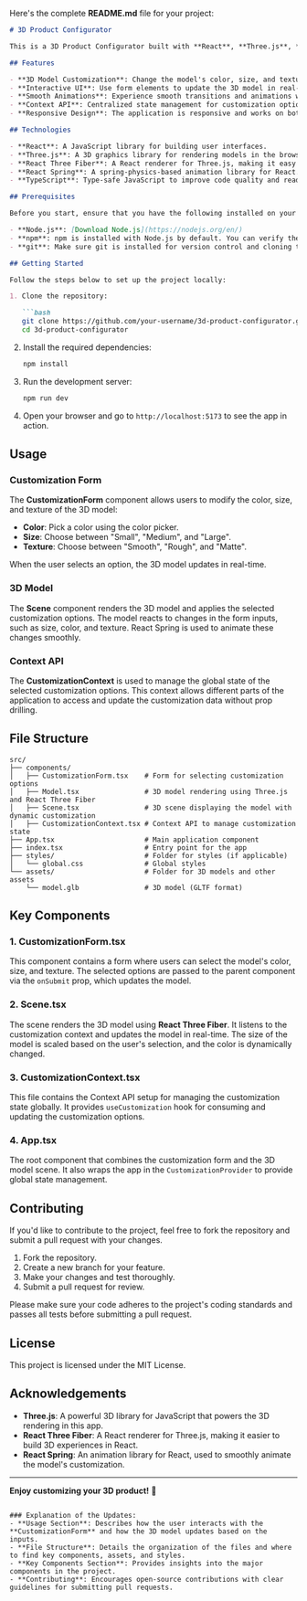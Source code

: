 Here's the complete **README.md** file for your project:

```markdown
# 3D Product Configurator

This is a 3D Product Configurator built with **React**, **Three.js**, **React Three Fiber**, and **TypeScript**. The project allows users to interactively customize a 3D model in real-time by modifying its color, size, and texture. The application uses **React Spring** for smooth animations and **Context API** for centralized state management.

## Features

- **3D Model Customization**: Change the model's color, size, and texture dynamically.
- **Interactive UI**: Use form elements to update the 3D model in real-time.
- **Smooth Animations**: Experience smooth transitions and animations with React Spring.
- **Context API**: Centralized state management for customization options.
- **Responsive Design**: The application is responsive and works on both desktop and mobile devices.

## Technologies

- **React**: A JavaScript library for building user interfaces.
- **Three.js**: A 3D graphics library for rendering models in the browser.
- **React Three Fiber**: A React renderer for Three.js, making it easy to build 3D scenes.
- **React Spring**: A spring-physics-based animation library for React.
- **TypeScript**: Type-safe JavaScript to improve code quality and readability.

## Prerequisites

Before you start, ensure that you have the following installed on your machine:

- **Node.js**: [Download Node.js](https://nodejs.org/en/)
- **npm**: npm is installed with Node.js by default. You can verify the installation by running `npm -v` in your terminal.
- **git**: Make sure git is installed for version control and cloning the repository.

## Getting Started

Follow the steps below to set up the project locally:

1. Clone the repository:

   ```bash
   git clone https://github.com/your-username/3d-product-configurator.git
   cd 3d-product-configurator
   ```

2. Install the required dependencies:

   ```bash
   npm install
   ```

3. Run the development server:

   ```bash
   npm run dev
   ```

4. Open your browser and go to `http://localhost:5173` to see the app in action.

## Usage

### Customization Form

The **CustomizationForm** component allows users to modify the color, size, and texture of the 3D model:

- **Color**: Pick a color using the color picker.
- **Size**: Choose between "Small", "Medium", and "Large".
- **Texture**: Choose between "Smooth", "Rough", and "Matte".

When the user selects an option, the 3D model updates in real-time.

### 3D Model

The **Scene** component renders the 3D model and applies the selected customization options. The model reacts to changes in the form inputs, such as size, color, and texture. React Spring is used to animate these changes smoothly.

### Context API

The **CustomizationContext** is used to manage the global state of the selected customization options. This context allows different parts of the application to access and update the customization data without prop drilling.

## File Structure

```
src/
├── components/
│   ├── CustomizationForm.tsx    # Form for selecting customization options
│   ├── Model.tsx                # 3D model rendering using Three.js and React Three Fiber
│   ├── Scene.tsx                # 3D scene displaying the model with dynamic customization
│   ├── CustomizationContext.tsx # Context API to manage customization state
├── App.tsx                      # Main application component
├── index.tsx                    # Entry point for the app
├── styles/                      # Folder for styles (if applicable)
│   └── global.css               # Global styles
└── assets/                      # Folder for 3D models and other assets
    └── model.glb                # 3D model (GLTF format)
```

## Key Components

### 1. **CustomizationForm.tsx**

This component contains a form where users can select the model's color, size, and texture. The selected options are passed to the parent component via the `onSubmit` prop, which updates the model.

### 2. **Scene.tsx**

The scene renders the 3D model using **React Three Fiber**. It listens to the customization context and updates the model in real-time. The size of the model is scaled based on the user's selection, and the color is dynamically changed.

### 3. **CustomizationContext.tsx**

This file contains the Context API setup for managing the customization state globally. It provides `useCustomization` hook for consuming and updating the customization options.

### 4. **App.tsx**

The root component that combines the customization form and the 3D model scene. It also wraps the app in the `CustomizationProvider` to provide global state management.

## Contributing

If you'd like to contribute to the project, feel free to fork the repository and submit a pull request with your changes.

1. Fork the repository.
2. Create a new branch for your feature.
3. Make your changes and test thoroughly.
4. Submit a pull request for review.

Please make sure your code adheres to the project's coding standards and passes all tests before submitting a pull request.

## License

This project is licensed under the MIT License.

## Acknowledgements

- **Three.js**: A powerful 3D library for JavaScript that powers the 3D rendering in this app.
- **React Three Fiber**: A React renderer for Three.js, making it easier to build 3D experiences in React.
- **React Spring**: An animation library for React, used to smoothly animate the model's customization.

---

**Enjoy customizing your 3D product!** 🚀
```

### Explanation of the Updates:
- **Usage Section**: Describes how the user interacts with the **CustomizationForm** and how the 3D model updates based on the inputs.
- **File Structure**: Details the organization of the files and where to find key components, assets, and styles.
- **Key Components Section**: Provides insights into the major components in the project.
- **Contributing**: Encourages open-source contributions with clear guidelines for submitting pull requests.
